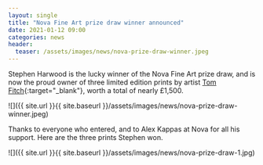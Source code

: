```yaml
---
layout: single
title: "Nova Fine Art prize draw winner announced"
date: 2021-01-12 09:00
categories: news
header:
  teaser: /assets/images/news/nova-prize-draw-winner.jpeg
---
```

Stephen Harwood is the lucky winner of the Nova Fine Art prize draw, and is now the proud owner of three limited edition prints by artist [Tom Fitch](https://www.novafineart.com/artists/29-tom-fitch/biography/){:target="_blank"}, worth a total of nearly £1,500. 

![]({{ site.url }}{{ site.baseurl }}/assets/images/news/nova-prize-draw-winner.jpeg)

Thanks to everyone who entered, and to Alex Kappas at Nova for all his support. Here are the three prints Stephen won. 

![]({{ site.url }}{{ site.baseurl }}/assets/images/news/nova-prize-draw-1.jpg)